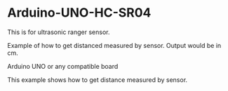 # Arduino-UNO-HC-SR04

This is for ultrasonic ranger sensor.

Example of how to get distanced measured by sensor. Output would be in cm.

Arduino UNO or any compatible board

This example shows how to get distance measured by sensor.
